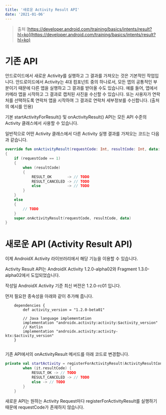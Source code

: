 ```yaml
---
title: '새로운 Activity Result API'
date: '2021-01-06'
---
```


>  출처 [https://developer.android.com/training/basics/intents/result?hl=ko](https://developer.android.com/training/basics/intents/result?hl=ko)

# 기존 API

안드로이드에서 새로운 Activity를 실행하고 그 결과를 가져오는 것은 기본적인 작업입니다. 안드로이드에서 Activity는 4대 컴포넌트 중의 하나로서, 모든 앱의 공통적인 부분이기 때문에 다른 앱을 실행하고 그 결과를 받아올 수도 있습니다. 예를 들어, 앱에서 카메라 앱을 시작하고 그 결과로 캡처된 사진을 수신할 수 있습니다. 또는 사용자가 연락처를 선택하도록 연락처 앱을 시작하여 그 결과로 연락처 세부정보를 수신합니다. (출처의 예시를 인용)

기본 startActivityForResult() 및 onActivityResult() API는 모든 API 수준의 Activity 클래스에서 사용할 수 있습니다.

일반적으로 어떤 Activity 클래스에서 다른 Activity 실행 결과를 가져오는 코드는 다음과 같습니다. 

```kt
override fun onActivityResult(requestCode: Int, resultCode: Int, data: Intent?)
{
    if (requestCode == 1)
    {
        when (resultCode)
        {
            RESULT_OK       -> // TODO
            RESULT_CANCELED -> // TODO
            else            -> // TODO
        }
    }
    else
    {
        // TODO
    }
    super.onActivityResult(requestCode, resultCode, data)
}
```

# 새로운 API (Activity Result API)

이제 AndroidX Activity 라이브러리에서 해당 기능을 이용할 수 있습니다.

Activity Result API는 AndroidX Activity 1.2.0-alpha02와 Fragment 1.3.0-alpha02에서 도입되었습니다.

작성일 AndroidX Activity 기준 최신 버전은 1.2.0-rc01 입니다.

먼저 필요한 종속성을 아래와 같이 추가해 줍니다.

```
    dependencies {
        def activity_version = "1.2.0-beta01"

        // Java language implementation
        implementation "androidx.activity:activity:$activity_version"
        // Kotlin
        implementation "androidx.activity:activity-ktx:$activity_version"
    }
    
```

기존 API에서의 onActivityResult 메서드를 아래 코드로 변경합니다.

```kt
private val startActivity = registerForActivityResult(ActivityResultContracts.StartActivityForResult()) {
        when (it.resultCode) {
            RESULT_OK -> // TODO
            RESULT_CANCELED -> // TODO
            else -> // TODO
        }
    }
```

새로운 API는 원하는 Activity Request마다 registerForActivityResult를 실행하기 때문에 requestCode가 존재하지 않습니다.